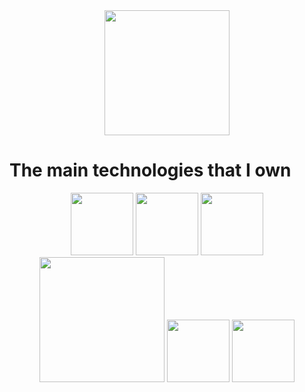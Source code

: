 


<div id="header" align="center">
  <img src="https://media.giphy.com/media/M9gbBd9nbDrOTu1Mqx/giphy.gif" width="200"/>
</div>

# The main technologies that I own 

<div id="header" align="center">
  <img src="https://media.giphy.com/media/XAxylRMCdpbEWUAvr8/giphy.gif" width="100"/>
   <img src="https://media.giphy.com/media/w7j1Bivh2hvIbhDYO8/giphy.gif" width="100"/>
    <img src="https://media.giphy.com/media/ln7z2eWriiQAllfVcn/giphy.gif" width="100"/>
   <img src="https://media.giphy.com/media/iFmw13LV1hHhViPPWz/giphy.gif" width="200"/>
    <img src="https://media.giphy.com/media/kdFc8fubgS31b8DsVu/giphy.gif" width="100"/>
      <img src="https://media.giphy.com/media/Y01wot3Bt9Bpdz8xvs/giphy.gif" width="100"/>
   
  
   
</div>


 

<!--
**VladMasl/VladMasl** is a ✨ _special_ ✨ repository because its `README.md` (this file) appears on your GitHub profile.

Here are some ideas to get you started:

- 🔭 I’m currently working on ...
- 🌱 I’m currently learning ...
- 👯 I’m looking to collaborate on ...
- 🤔 I’m looking for help with ...
- 💬 Ask me about ...
- 📫 How to reach me: ...
- 😄 Pronouns: ...
- ⚡ Fun fact: ...
-->
